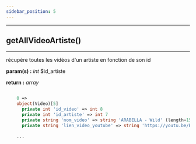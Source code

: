 ```yaml
---
sidebar_position: 5
---
```


------------------------------------------
## getAllVideoArtiste()
------------------------------------------
récupère toutes les vidéos d'un artiste en fonction de son id

**param(s) :** *int* $id_artiste

**return :** *array*

```php 

    0 => 
    object(Video)[5]
      private int 'id_video' => int 8
      private int 'id_artiste' => int 7
      private string 'nom_video' => string 'ARABELLA - Wild' (length=15)
      private string 'lien_video_youtube' => string 'https://youtu.be/BfdTEZc30aw' (length=28)
      
    ...

```
